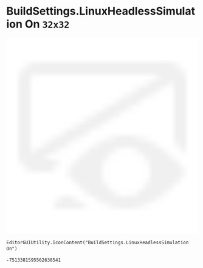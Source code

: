 # BuildSettings.LinuxHeadlessSimulation On `32x32`
<img src="/img/BuildSettings.LinuxHeadlessSimulation%20On.png" width=512 height=512>

``` CSharp
EditorGUIUtility.IconContent("BuildSettings.LinuxHeadlessSimulation On")
```
```
-7513381595562638541
```
